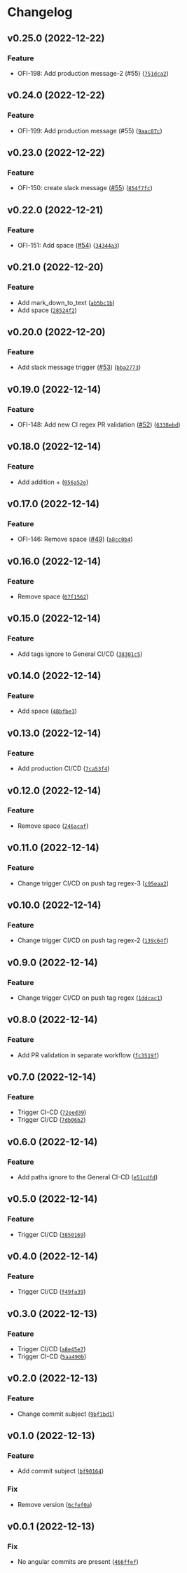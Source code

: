 # Changelog

<!--next-version-placeholder-->

## v0.25.0 (2022-12-22)
### Feature
* OFI-198: Add production message-2 (#55) ([`751dca2`](https://github.com/jorgesalinas07/aws_spike/commit/751dca278f337dcb497b2bb1ddae4c751c9c5140))

## v0.24.0 (2022-12-22)
### Feature
* OFI-199: Add production message (#55) ([`9aac07c`](https://github.com/jorgesalinas07/aws_spike/commit/9aac07ce035e983be6e981242f6b0ca5b386b09a))

## v0.23.0 (2022-12-22)
### Feature
* OFI-150: create slack message ([#55](https://github.com/jorgesalinas07/aws_spike/issues/55)) ([`854f7fc`](https://github.com/jorgesalinas07/aws_spike/commit/854f7fc6b11c6791c83bee99b401a2a2d878b595))

## v0.22.0 (2022-12-21)
### Feature
* OFI-151: Add space ([#54](https://github.com/jorgesalinas07/aws_spike/issues/54)) ([`34344a3`](https://github.com/jorgesalinas07/aws_spike/commit/34344a31d042d67b235c6826ee48b9477df36ad2))

## v0.21.0 (2022-12-20)
### Feature
* Add mark_down_to_text ([`ab5bc1b`](https://github.com/jorgesalinas07/aws_spike/commit/ab5bc1b7d05228598f53d1876f716731ba60e477))
* Add space ([`28524f2`](https://github.com/jorgesalinas07/aws_spike/commit/28524f20528f3fb930041f0faf6d0248d679bb85))

## v0.20.0 (2022-12-20)
### Feature
* Add slack message trigger ([#53](https://github.com/jorgesalinas07/aws_spike/issues/53)) ([`bba2773`](https://github.com/jorgesalinas07/aws_spike/commit/bba277343397e3f0cdd12ddd4652cefdb728c06c))

## v0.19.0 (2022-12-14)
### Feature
* OFI-148: Add new CI regex PR validation ([#52](https://github.com/jorgesalinas07/aws_spike/issues/52)) ([`6338ebd`](https://github.com/jorgesalinas07/aws_spike/commit/6338ebd7327d90fa793366631fad082aac45412e))

## v0.18.0 (2022-12-14)
### Feature
* Add addition + ([`056a52e`](https://github.com/jorgesalinas07/aws_spike/commit/056a52e4a3351963176af7c52eb57eecd72fe9eb))

## v0.17.0 (2022-12-14)
### Feature
* OFI-146: Remove space ([#49](https://github.com/jorgesalinas07/aws_spike/issues/49)) ([`a8cc0b4`](https://github.com/jorgesalinas07/aws_spike/commit/a8cc0b4cf333e6d6de3a6d60d878435e81ac52a9))

## v0.16.0 (2022-12-14)
### Feature
* Remove space ([`67f1562`](https://github.com/jorgesalinas07/aws_spike/commit/67f15624d945d52b26b398bbac132f440e6771d4))

## v0.15.0 (2022-12-14)
### Feature
* Add tags ignore to General CI/CD ([`38301c5`](https://github.com/jorgesalinas07/aws_spike/commit/38301c54a977750635de1ddef3710727d21465af))

## v0.14.0 (2022-12-14)
### Feature
* Add space ([`48bfbe3`](https://github.com/jorgesalinas07/aws_spike/commit/48bfbe3f166034f28e9317ed9c7ab580798ce627))

## v0.13.0 (2022-12-14)
### Feature
* Add production CI/CD ([`7ca53f4`](https://github.com/jorgesalinas07/aws_spike/commit/7ca53f4a1198d2525c44f8cebf3b4a0aa7e6d9d2))

## v0.12.0 (2022-12-14)
### Feature
* Remove space ([`246acaf`](https://github.com/jorgesalinas07/aws_spike/commit/246acaff361badb9dd192cf65444dcc71baa7f7d))

## v0.11.0 (2022-12-14)
### Feature
* Change trigger CI/CD on push tag regex-3 ([`c95eaa2`](https://github.com/jorgesalinas07/aws_spike/commit/c95eaa2ea625a4b47742ac930e955dc8bbb028d2))

## v0.10.0 (2022-12-14)
### Feature
* Change trigger CI/CD on push tag regex-2 ([`139c64f`](https://github.com/jorgesalinas07/aws_spike/commit/139c64fe14d9ac87f471cc783875defcb11cb6dc))

## v0.9.0 (2022-12-14)
### Feature
* Change trigger CI/CD on push tag regex ([`1ddcac1`](https://github.com/jorgesalinas07/aws_spike/commit/1ddcac1df855bddfbc8cbf00590cf8f189834564))

## v0.8.0 (2022-12-14)
### Feature
* Add PR validation in separate workflow ([`fc3519f`](https://github.com/jorgesalinas07/aws_spike/commit/fc3519fa202f954348344a3ecf6eb1c749d54e02))

## v0.7.0 (2022-12-14)
### Feature
* Trigger CI-CD ([`72eed39`](https://github.com/jorgesalinas07/aws_spike/commit/72eed3911d2853128c292f18989b81c12905dc22))
* Trigger CI/CD ([`7db06b2`](https://github.com/jorgesalinas07/aws_spike/commit/7db06b22303644afc6e18572be2d087122cdc98e))

## v0.6.0 (2022-12-14)
### Feature
* Add paths ignore to the General CI-CD ([`e51cdfd`](https://github.com/jorgesalinas07/aws_spike/commit/e51cdfd8478c832ecb9ee817beabcbc963bfbe13))

## v0.5.0 (2022-12-14)
### Feature
* Trigger CI/CD ([`3850169`](https://github.com/jorgesalinas07/aws_spike/commit/3850169530438ea7b4787449493d1116621441e8))

## v0.4.0 (2022-12-14)
### Feature
* Trigger CI/CD ([`f49fa39`](https://github.com/jorgesalinas07/aws_spike/commit/f49fa39751214cf94b2900b6f2a04402a0ff6ba8))

## v0.3.0 (2022-12-13)
### Feature
* Trigger CI/CD ([`a8e45e7`](https://github.com/jorgesalinas07/aws_spike/commit/a8e45e7671ffad4e20e53fc022cd321f18ff7cbe))
* Trigger CI-CD ([`5aa490b`](https://github.com/jorgesalinas07/aws_spike/commit/5aa490b257d789365ad3cba1555adcf8641dfa07))

## v0.2.0 (2022-12-13)
### Feature
* Change commit subject ([`9bf1bd1`](https://github.com/jorgesalinas07/aws_spike/commit/9bf1bd10296100d5e4b59d2203c25330212fbfcb))

## v0.1.0 (2022-12-13)
### Feature
* Add commit subject ([`bf90164`](https://github.com/jorgesalinas07/aws_spike/commit/bf901645a030f7e44a3bc85a1c388d2645914b19))

### Fix
* Remove version ([`6cfef0a`](https://github.com/jorgesalinas07/aws_spike/commit/6cfef0a06e6d833d24c7f9fb177494c4099256c5))

## v0.0.1 (2022-12-13)
### Fix
* No angular commits are present ([`466ffef`](https://github.com/jorgesalinas07/aws_spike/commit/466ffef20c2da641a2ad027a020c052726f81a0f))
